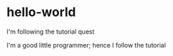 # hello-world
I'm following the tutorial quest 

I'm a good little programmer; hence I follow the tutorial
